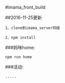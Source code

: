 #imama_front_build


<!-- 1、clone到imama_server同级下

2、npm install

3、npm run dev 开发模式 -->

##2016-11-25更新
	

	1、clone到imama_server同级

	2、npm install

###妈咪home:

	npm run home

###活动:

	.....